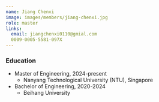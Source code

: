 ```yaml
---
name: Jiang Chenxi
image: images/members/jiang-chenxi.jpg
role: master
links:
  email: jiangchenxi0110@gmial.com
  0009-0005-5581-097X
---
```


### Education
- Master of Engineering, 2024-present
  - Nanyang Technological University (NTU), Singapore
- Bachelor of Engineering, 2020-2024
  - Beihang University
